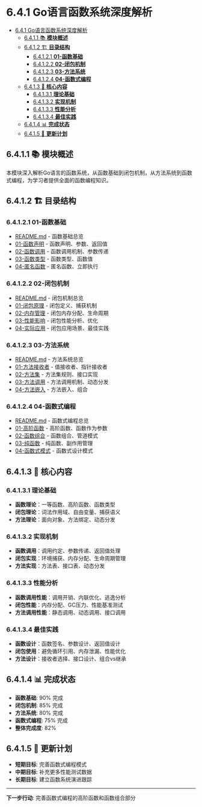 # 6.4.1 Go语言函数系统深度解析

<!-- TOC START -->
- [6.4.1 Go语言函数系统深度解析](#go语言函数系统深度解析)
  - [6.4.1.1 📚 **模块概述**](#📚-**模块概述**)
  - [6.4.1.2 🏗️ **目录结构**](#🏗️-**目录结构**)
    - [6.4.1.2.1 **01-函数基础**](#**01-函数基础**)
    - [6.4.1.2.2 **02-闭包机制**](#**02-闭包机制**)
    - [6.4.1.2.3 **03-方法系统**](#**03-方法系统**)
    - [6.4.1.2.4 **04-函数式编程**](#**04-函数式编程**)
  - [6.4.1.3 🎯 **核心内容**](#🎯-**核心内容**)
    - [6.4.1.3.1 **理论基础**](#**理论基础**)
    - [6.4.1.3.2 **实现机制**](#**实现机制**)
    - [6.4.1.3.3 **性能分析**](#**性能分析**)
    - [6.4.1.3.4 **最佳实践**](#**最佳实践**)
  - [6.4.1.4 📊 **完成状态**](#📊-**完成状态**)
  - [6.4.1.5 🔄 **更新计划**](#🔄-**更新计划**)
<!-- TOC END -->

## 6.4.1.1 📚 **模块概述**

本模块深入解析Go语言的函数系统，从函数基础到闭包机制，从方法系统到函数式编程，为学习者提供全面的函数编程知识。

## 6.4.1.2 🏗️ **目录结构**

### 6.4.1.2.1 **01-函数基础**

- [README.md](01-函数基础/README.md) - 函数基础总览
- [01-函数声明](01-函数基础/01-函数声明/) - 函数声明、参数、返回值
- [02-函数调用](01-函数基础/02-函数调用/) - 函数调用机制、参数传递
- [03-函数类型](01-函数基础/03-函数类型/) - 函数类型、函数值
- [04-匿名函数](01-函数基础/04-匿名函数/) - 匿名函数、立即执行

### 6.4.1.2.2 **02-闭包机制**

- [README.md](02-闭包机制/README.md) - 闭包机制总览
- [01-闭包原理](02-闭包机制/01-闭包原理/) - 闭包定义、捕获机制
- [02-内存管理](02-闭包机制/02-内存管理/) - 闭包内存分配、生命周期
- [03-性能影响](02-闭包机制/03-性能影响/) - 闭包性能分析、优化
- [04-实际应用](02-闭包机制/04-实际应用/) - 闭包应用场景、最佳实践

### 6.4.1.2.3 **03-方法系统**

- [README.md](03-方法系统/README.md) - 方法系统总览
- [01-方法接收者](03-方法系统/01-方法接收者/) - 值接收者、指针接收者
- [02-方法集](03-方法系统/02-方法集/) - 方法集规则、接口实现
- [03-方法调用](03-方法系统/03-方法调用/) - 方法调用机制、动态分发
- [04-方法嵌入](03-方法系统/04-方法嵌入/) - 方法嵌入、组合

### 6.4.1.2.4 **04-函数式编程**

- [README.md](04-函数式编程/README.md) - 函数式编程总览
- [01-高阶函数](04-函数式编程/01-高阶函数/) - 高阶函数、函数作为参数
- [02-函数组合](04-函数式编程/02-函数组合/) - 函数组合、管道模式
- [03-纯函数](04-函数式编程/03-纯函数/) - 纯函数、副作用管理
- [04-函数式模式](04-函数式编程/04-函数式模式/) - 函数式设计模式

## 6.4.1.3 🎯 **核心内容**

### 6.4.1.3.1 **理论基础**

- **函数理论**：一等函数、高阶函数、函数类型
- **闭包理论**：词法作用域、自由变量、捕获语义
- **方法理论**：面向对象、方法绑定、动态分发

### 6.4.1.3.2 **实现机制**

- **函数调用**：调用约定、参数传递、返回值处理
- **闭包实现**：环境捕获、内存分配、生命周期管理
- **方法实现**：方法表、接口表、动态分发

### 6.4.1.3.3 **性能分析**

- **函数调用性能**：调用开销、内联优化、逃逸分析
- **闭包性能**：内存分配、GC压力、性能基准测试
- **方法调用性能**：静态调用、动态调用、接口调用

### 6.4.1.3.4 **最佳实践**

- **函数设计**：函数签名、参数设计、返回值设计
- **闭包使用**：避免循环引用、内存泄漏、性能优化
- **方法设计**：接收者选择、接口设计、组合vs继承

## 6.4.1.4 📊 **完成状态**

- **函数基础**: 90% 完成
- **闭包机制**: 85% 完成
- **方法系统**: 80% 完成
- **函数式编程**: 75% 完成
- **整体完成度**: 82%

## 6.4.1.5 🔄 **更新计划**

- **短期目标**: 完善函数式编程模式
- **中期目标**: 补充更多性能测试数据
- **长期目标**: 建立函数系统演进跟踪

---

**下一步行动**: 完善函数式编程的高阶函数和函数组合部分
